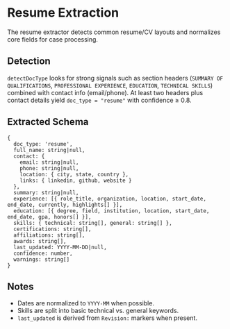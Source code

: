 # Resume Extraction

The resume extractor detects common resume/CV layouts and normalizes core fields for case processing.

## Detection

`detectDocType` looks for strong signals such as section headers (`SUMMARY OF QUALIFICATIONS`, `PROFESSIONAL EXPERIENCE`, `EDUCATION`, `TECHNICAL SKILLS`) combined with contact info (email/phone). At least two headers plus contact details yield `doc_type = "resume"` with confidence ≥ 0.8.

## Extracted Schema

```
{
  doc_type: 'resume',
  full_name: string|null,
  contact: {
    email: string|null,
    phone: string|null,
    location: { city, state, country },
    links: { linkedin, github, website }
  },
  summary: string|null,
  experience: [{ role_title, organization, location, start_date, end_date, currently, highlights[] }],
  education: [{ degree, field, institution, location, start_date, end_date, gpa, honors[] }],
  skills: { technical: string[], general: string[] },
  certifications: string[],
  affiliations: string[],
  awards: string[],
  last_updated: YYYY-MM-DD|null,
  confidence: number,
  warnings: string[]
}
```

## Notes

- Dates are normalized to `YYYY-MM` when possible.
- Skills are split into basic technical vs. general keywords.
- `last_updated` is derived from `Revision:` markers when present.
